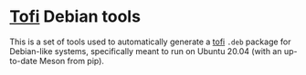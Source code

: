 # [Tofi](https://github.com/philj56/tofi) Debian tools
This is a set of tools used to automatically generate a
[tofi](https://github.com/philj56/tofi) `.deb` package for Debian-like systems,
specifically meant to run on Ubuntu 20.04 (with an up-to-date Meson from pip).
